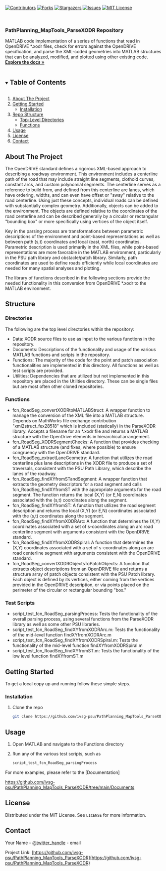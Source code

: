 
<!--
*** To avoid retyping too much info. Do a search and replace for the following:
*** github_username, repo_name, twitter_handle, email, project_title, project_description
-->



<!-- PROJECT SHIELDS -->
<!--
*** I'm using markdown "reference style" links for readability.
*** Reference links are enclosed in brackets [ ] instead of parentheses ( ).
*** See the bottom of this document for the declaration of the reference variables
*** for contributors-url, forks-url, etc. This is an optional, concise syntax you may use.
*** https://www.markdownguide.org/basic-syntax/#reference-style-links
-->
[![Contributors][contributors-shield]][contributors-url]
[![Forks][forks-shield]][forks-url]
[![Stargazers][stars-shield]][stars-url]
[![Issues][issues-shield]][issues-url]
[![MIT License][license-shield]][license-url]



<!-- PROJECT LOGO -->
<br />
<p align="center">
  <!-- <a href="https://github.com/ivsg-psu/PathPlanning_MapTools_ParseXODR">
    <img src="images/logo.png" alt="Logo" width="80" height="80">
  </a> -->

  <h3 align="left">PathPlanning_MapTools_ParseXODR Repository</h3>

  <p align="left">
    MATLAB code implementation of a series of functions that read in OpenDRIVE *.xodr files, check for errors against the OpenDRIVE specification, and parse the XML-coded geometries into MATLAB structures that can be analyzed, modified, and plotted using other existing code.
    <br />
    <a href="https://github.com/ivsg-psu/PathPlanning_MapTools_ParseXODR/tree/main/Documents"><strong>Explore the docs »</strong></a>
    <br />
  </p>
</p>



<!-- TABLE OF CONTENTS -->
<details open="open">
  <summary><h2 style="display: inline-block">Table of Contents</h2></summary>
  <ol>
    <li>
      <a href="#about-the-project">About The Project</a>
    </li>
    <li>
      <a href="#getting-started">Getting Started</a>
      <ul>
        <li><a href="#installation">Installation</a></li>
      </ul>
    </li>
    <li><a href="structure">Repo Structure</a>
	    <ul>
	    <li><a href="#directories">Top-Level Directories</li>
	    <li><a href="#functions">Functions</li>
	    </ul>
    </li>
    <li><a href="#usage">Usage</a></li>
    <li><a href="#license">License</a></li>
    <li><a href="#contact">Contact</a></li>
  </ol>
</details>



<!-- ABOUT THE PROJECT -->
## About The Project

<!--[![Product Name Screen Shot][product-screenshot]](https://example.com)-->

The OpenDRIVE standard defines a rigorous XML-based approach to describing a roadway environment. This environment includes a centerline path of the road that may include straight line segments, clothoid curves, constant arcs, and custom polynomial segments. The centerline serves as a reference to build from, and defined from this centerline are lanes, which have ordering, widths, and can even have offset or "sway" relative to the road centerline. Using just these concepts, individual roads can be defined with substantially complex geometry. Additionally, objects can be added to the environment. The objects are defined relative to the coordinates of the road centerline and can be described generally by a circular or rectangular "bounding box" or more specifically using vertices of the object itself.

Key in the parsing process are transformations between parametric descriptions of the environment and point-based representations as well as between path (s,t) coordinates and local (east, north) coordinates. Parametric description is used primarily in the XML files, while point-based representations are more favorable in the MATLAB environment, particularly in the PSU path library and obstacle/patch library. Similarly, path coordinates are used to define roads efficiently while local coordinates are needed for many spatial analyses and plotting.

The library of functions described in the following sections provide the needed functionality in this conversion from OpenDRIVE *.xodr to the MATLAB environment.


<!-- STRUCTURE OF THE REPO -->
## Structure
### Directories
The following are the top level directories within the repository:
<ul>
	<li>Data: XODR source files to use as input to the various functions in the repository.</li>
	<li>Documents: Descriptions of the functionality and usage of the various MATLAB functions and scripts in the repository.</li>
	<li>Functions: The majority of the code for the point and patch association functionalities are implemented in this directory. All functions as well as test scripts are provided.</li>
	<li>Utilities: Dependencies that are utilized but not implemented in this repository are placed in the Utilities directory. These can be single files but are most often other cloned repositories.</li>
</ul>

<!-- FUNCTION DEFINITIONS -->
### Functions
<ul>
	<li>fcn_RoadSeg_convertXODRtoMATLABStruct: A wrapper function to manage the conversion of the XML file into a MATLAB structure. Depends on MathWorks file exchange contribution "xml2struct_fex28518" which is included (statically) in the ParseXODR library. Accepts a filename for an *.xodr file and returns a MATLAB structure with the OpenDrive elements in hierarchical arrangement.</li>
	<li>fcn_RoadSeg_XODRSegmentChecks: A function that provides checking of a MATLAB structure (and fixes, where possible) to ensure congruency with the OpenDRIVE standard. </li>
	<li>fcn_RoadSeg_extractLaneGeometry: A function that utilizes the road centerline plus lane descriptions in the XODR file to produce a set of traversals, consistent with the PSU Path Library, which describe the lanes of the roadway.</li>
	<li>fcn_RoadSeg_findXYfromSTandSegment: A wrapper function that extracts the geometry descriptors for a road segment and calls fcn_RoadSeg_findXYfromST with the appropriate arguments for the road  segment. The function returns the local (X,Y) (or E,N) coordinates associated with the (s,t) coordinates along the segment.</li>
	<li>fcn_RoadSeg_findXYfromST: A function that utilizes the road segment description and returns the local (X,Y) (or E,N) coordinates associated with the (s,t) coordinates along the segment. </li>
	<li>fcn_RoadSeg_findXYfromXODRArc: A function that determines the (X,Y) coordinates associated with a set of s-coordinates along an arc road centerline segment with arguments consistent with the OpenDRIVE standard. </li>
	<li>fcn_RoadSeg_findXYfromXODRSpiral: A function that determines the (X,Y) coordinates associated with a set of s-coordinates along an arc road centerline segment with arguments consistent with the OpenDRIVE standard.</li>
	<li>fcn_RoadSeg_convertXODRObjectsToPatchObjects: A function that extracts object descriptions from an OpenDRIVE file and returns a structure array of patch objects consistent with the PSU Patch library. Each object is defined by its vertices, either coming from the vertices provided in the OpenDRIVE description, or via points placed on the perimeter of the circular or rectangular bounding "box."</li>
</ul>

<!-- SCRIPT DEFINITIONS -->
### Test Scripts
<ul>
	<li>script_test_fcn_RoadSeg_parsingProcess: Tests the functionality of the overall parsing process, using several functions from the ParseXODR library as well as some other PSU libraries.</li>
	<li>script_test_fcn_RoadSeg_findXYfromXODRArc.m: Tests the functionality of the mid-level function findXYfromXODRArc.m</li>
	<li>script_test_fcn_RoadSeg_findXYfromXODRSpiral.m: Tests the functionality of the mid-level function findXYfromXODRSpiral.m</li>
	<li>script_test_fcn_RoadSeg_findXYfromST.m: Tests the functionality of the low level function findXYfromST.m</li>
</ul>

<!-- GETTING STARTED -->
## Getting Started

To get a local copy up and running follow these simple steps.

### Installation

1. Clone the repo
   ```sh
   git clone https://github.com/ivsg-psu/PathPlanning_MapTools_ParseXODR.git
   ```


<!-- USAGE EXAMPLES -->
## Usage
<!-- Use this space to show useful examples of how a project can be used.
Additional screenshots, code examples and demos work well in this space. You may
also link to more resources. -->

1. Open MATLAB and navigate to the Functions directory

2. Run any of the various test scripts, such as
   ```sh
   script_test_fcn_RoadSeg_parsingProcess
   ```
For more examples, please refer to the [Documentation] 

https://github.com/ivsg-psu/PathPlanning_MapTools_ParseXODR/tree/main/Documents



<!-- LICENSE -->
## License

Distributed under the MIT License. See `LICENSE` for more information.



<!-- CONTACT -->
## Contact

Your Name - [@twitter_handle](https://twitter.com/twitter_handle) - email

Project Link: [https://github.com/ivsg-psu/PathPlanning_MapTools_ParseXODR](https://github.com/ivsg-psu/PathPlanning_MapTools_ParseXODR)



<!-- MARKDOWN LINKS & IMAGES -->
<!-- https://www.markdownguide.org/basic-syntax/#reference-style-links -->
[contributors-shield]: https://img.shields.io/github/contributors/ivsg-psu/PathPlanning_MapTools_ParseXODR.svg?style=for-the-badge
[contributors-url]: https://github.com/ivsg-psu/PathPlanning_MapTools_ParseXODR/graphs/contributors
[forks-shield]: https://img.shields.io/github/forks/ivsg-psu/PathPlanning_MapTools_ParseXODR.svg?style=for-the-badge
[forks-url]: https://github.com/ivsg-psu/PathPlanning_MapTools_ParseXODR/network/members
[stars-shield]: https://img.shields.io/github/stars/ivsg-psu/PathPlanning_MapTools_ParseXODR.svg?style=for-the-badge
[stars-url]: https://github.com/ivsg-psu/PathPlanning_MapTools_ParseXODR/stargazers
[issues-shield]: https://img.shields.io/github/issues/ivsg-psu/PathPlanning_MapTools_ParseXODR.svg?style=for-the-badge
[issues-url]: https://github.com/ivsg-psu/PathPlanning_MapTools_ParseXODR/issues
[license-shield]: https://img.shields.io/github/license/ivsg-psu/PathPlanning_MapTools_ParseXODR.svg?style=for-the-badge
[license-url]: https://github.com/ivsg-psu/PathPlanning_MapTools_ParseXODR/blob/master/LICENSE.txt
